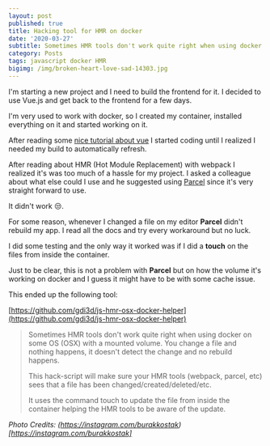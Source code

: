 ```yaml
---
layout: post
published: true
title: Hacking tool for HMR on docker
date: '2020-03-27'
subtitle: Sometimes HMR tools don't work quite right when using docker on some OS (OSX) with a mounted volume. You change a file and nothing happens, it doesn't detect the change and no rebuild happens.
category: Posts
tags: javascript docker HMR
bigimg: /img/broken-heart-love-sad-14303.jpg
---
```

I'm starting a new project and I need to build the frontend for it. I decided to use Vue.js and get back to the frontend for a few days.

I'm very used to work with docker, so I created my container, installed everything on it and started working on it.

After reading some [nice tutorial about vue](https://savvyapps.com/blog/definitive-guide-building-web-app-vuejs-firebase) I started coding until I realized I needed my build to automatically refresh.

After reading about HMR (Hot Module Replacement) with webpack I realized it's was too much of a hassle for my project. I asked a colleague about what else could I use and he suggested using [Parcel](https://parceljs.org/) since it's very straight forward to use.

It didn't work 😒.

For some reason, whenever I changed a file on my editor **Parcel** didn't rebuild my app. I read all the docs and try every workaround but no luck.

I did some testing and the only way it worked was if I did a **touch** on the files from inside the container.

Just to be clear, this is not a problem with **Parcel** but on how the volume it's working on docker and I guess it might have to be with some cache issue.

This ended up the following tool:

[https://github.com/gdi3d/js-hmr-osx-docker-helper](https://github.com/gdi3d/js-hmr-osx-docker-helper)

> Sometimes HMR tools don't work quite right when using docker on some OS (OSX) with a mounted volume. You change a file and nothing happens, it doesn't detect the change and no rebuild happens.
>
> This hack-script will make sure your HMR tools (webpack, parcel, etc) sees that a file has been changed/created/deleted/etc.
>
> It uses the command touch to update the file from inside the container helping the HMR tools to be aware of the update.

*Photo Credits: (https://instagram.com/burakkostak)[https://instagram.com/burakkostak]*